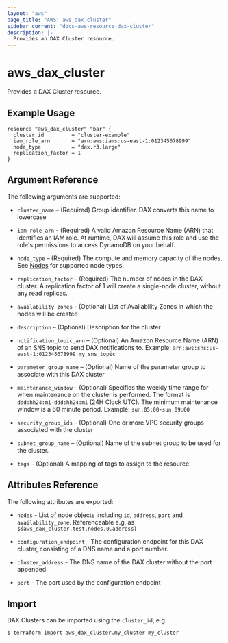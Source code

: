 ```yaml
---
layout: "aws"
page_title: "AWS: aws_dax_cluster"
sidebar_current: "docs-aws-resource-dax-cluster"
description: |-
  Provides an DAX Cluster resource.
---
```


# aws\_dax\_cluster

Provides a DAX Cluster resource.

## Example Usage

```hcl
resource "aws_dax_cluster" "bar" {
  cluster_id         = "cluster-example"
  iam_role_arn       = "arn:aws:iams:us-east-1:012345678999"
  node_type          = "dax.r3.large"
  replication_factor = 1
}
```

## Argument Reference

The following arguments are supported:

* `cluster_name` – (Required) Group identifier. DAX converts this name to
lowercase

* `iam_role_arn` - (Required) A valid Amazon Resource Name (ARN) that identifies
an IAM role. At runtime, DAX will assume this role and use the role's
permissions to access DynamoDB on your behalf.

* `node_type` – (Required) The compute and memory capacity of the nodes. See
[Nodes][1] for supported node types.

* `replication_factor` – (Required) The number of nodes in the DAX cluster. A
replication factor of 1 will create a single-node cluster, without any read
replicas.

* `availability_zones` - (Optional) List of Availability Zones in which the
nodes will be created

* `description` – (Optional) Description for the cluster

* `notification_topic_arn` – (Optional) An Amazon Resource Name (ARN) of an
SNS topic to send DAX notifications to. Example:
`arn:aws:sns:us-east-1:012345678999:my_sns_topic`

* `parameter_group_name` – (Optional) Name of the parameter group to associate
with this DAX cluster

* `maintenance_window` – (Optional) Specifies the weekly time range for when
maintenance on the cluster is performed. The format is `ddd:hh24:mi-ddd:hh24:mi`
(24H Clock UTC). The minimum maintenance window is a 60 minute period. Example:
`sun:05:00-sun:09:00`

* `security_group_ids` – (Optional) One or more VPC security groups associated
with the cluster

* `subnet_group_name` – (Optional) Name of the subnet group to be used for the
cluster.

* `tags` - (Optional) A mapping of tags to assign to the resource

## Attributes Reference

The following attributes are exported:

* `nodes` - List of node objects including `id`, `address`, `port` and
`availability_zone`. Referenceable e.g. as
`${aws_dax_cluster.test.nodes.0.address}`

* `configuration_endpoint` - The configuration endpoint for this DAX cluster,
consisting of a DNS name and a port number.

* `cluster_address` - The DNS name of the DAX cluster without the port appended.

* `port` - The port used by the configuration endpoint

## Import

DAX Clusters can be imported using the `cluster_id`, e.g.

```
$ terraform import aws_dax_cluster.my_cluster my_cluster
```

[1]: http://docs.aws.amazon.com/amazondynamodb/latest/developerguide/DAX.concepts.cluster.html#DAX.concepts.nodes
